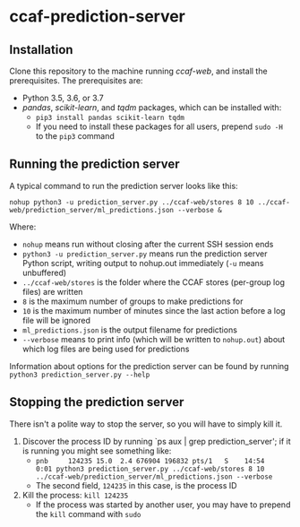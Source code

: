 # ccaf-prediction-server

## Installation

Clone this repository to the machine running _ccaf-web_, and install the prerequisites. The prerequisites are:

* Python 3.5, 3.6, or 3.7
* _pandas_, _scikit-learn_, and _tqdm_ packages, which can be installed with:
    * `pip3 install pandas scikit-learn tqdm`
    * If you need to install these packages for all users, prepend `sudo -H ` to the `pip3` command

## Running the prediction server

A typical command to run the prediction server looks like this:

`nohup python3 -u prediction_server.py ../ccaf-web/stores 8 10 ../ccaf-web/prediction_server/ml_predictions.json --verbose &`

Where:

* `nohup` means run without closing after the current SSH session ends
* `python3 -u prediction_server.py` means run the prediction server Python script, writing output to nohup.out immediately (`-u` means unbuffered)
* `../ccaf-web/stores` is the folder where the CCAF stores (per-group log files) are written
* `8` is the maximum number of groups to make predictions for
* `10` is the maximum number of minutes since the last action before a log file will be ignored
* `ml_predictions.json` is the output filename for predictions
* `--verbose` means to print info (which will be written to `nohup.out`) about which log files are being used for predictions

Information about options for the prediction server can be found by running `python3 prediction_server.py --help`

## Stopping the prediction server

There isn't a polite way to stop the server, so you will have to simply kill it.

1. Discover the process ID by running `ps aux | grep prediction_server'; if it is running you might see something like:
    * `pnb     124235 15.0  2.4 676904 196832 pts/1   S    14:54   0:01 python3 prediction_server.py ../ccaf-web/stores 8 10 ../ccaf-web/prediction_server/ml_predictions.json --verbose`
    * The second field, `124235` in this case, is the process ID
2. Kill the process: `kill 124235`
    * If the process was started by another user, you may have to prepend the `kill` command with `sudo `
